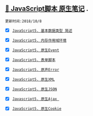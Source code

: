 [:whale2: JavaScript脚本 原生笔记](https://developer.mozilla.org/en-US/docs/Web/JavaScript) . 
-----
`更新时间:2018/10/8`

* [x] [`JavaScript5. 基本数据类型 简述`](https://github.com/kickgod/Front-End/blob/master/Javascript/Javascript5/JavaScriptDateType.md)

* [x] [`JavaScript5. 内存作用域环境`](https://github.com/kickgod/Front-End/blob/master/Javascript/Javascript5/JavaScriptVariable.md)
 
* [x] [`JavaScript5. 原生Event`](https://github.com/kickgod/Front-End/blob/master/Javascript/Javascript5/JavaScriptEvent.md)

* [x] [`JavaScript5. 表单脚本`](https://github.com/kickgod/Front-End/blob/master/Javascript/Javascript5/JavaScriptForm.md)

* [x] [`JavaScript5. 原声Error`](https://github.com/kickgod/Front-End/blob/master/Javascript/Javascript5/ErrorHandling.md)

* [x] [`JavaScript5. 原生XML`](https://github.com/kickgod/Front-End/blob/master/Javascript/Javascript5/JavaScriptXML.md)

* [x] [`JavaScript5. 原生JSON` ](https://github.com/kickgod/Front-End/blob/master/Javascript/Javascript5/JavaScriptJson.md)

* [x] [`Javascript5. 原生Ajax `](https://github.com/kickgod/Front-End/blob/master/Javascript/Javascript5/JavaScriptAjax.md)

* [x] [`JavaScript5. 原生Cookie`](https://github.com/kickgod/Front-End/blob/master/Javascript/Javascript5/JavaScriptCookie.md)






